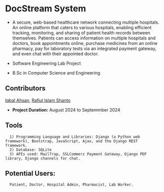 # DocStream System

- A secure, web-based healthcare network connecting multiple hospitals. An online platform that caters to various hospitals, enabling efficient tracking, monitoring, and sharing of patient health records between themselves. Patients can access information on multiple hospitals and doctors, book appointments online, purchase medicines from an online pharmacy, pay for laboratory tests via an integrated payment gateway, and even chat with their appointed doctor.

- Software Engineering Lab Project 
- B.Sc in Computer Science and Engineering

## Contributors
[Iqbal Ahsan](https://www.linkedin.com/in/iqbal-ahsan/), [Rafiul Islam Shanto](https://www.linkedin.com/in/rafiul-islam-208702217/)

- **Project Duration:** August 2024 to Septemmber 2024

## Tools
      1) Programming Language and Libraries: Django (a Python web framework), Bootstrap, JavaScript, Ajax, and the Django REST framework.
      2) Database: SQLite
      3) APIs used: MailTrap, SSLCommerz Payment Gateway, Django PDF library, Django channels for chat.

## Potential Users:
      Patient, Doctor, Hospital Admin, Pharmacist, Lab Worker.
